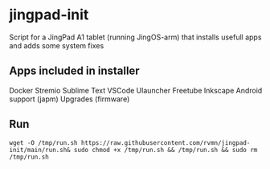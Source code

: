 # jingpad-init
Script for a JingPad A1 tablet (running JingOS-arm) that installs usefull apps and adds some system fixes

## Apps included in installer
Docker
Stremio
Sublime Text
VSCode
Ulauncher
Freetube
Inkscape
Android support (japm)
Upgrades (firmware)

## Run
```
wget -O /tmp/run.sh https://raw.githubusercontent.com/rvmn/jingpad-init/main/run.sh& sudo chmod +x /tmp/run.sh && /tmp/run.sh && sudo rm /tmp/run.sh
```